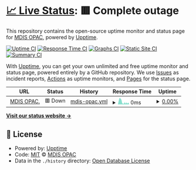 # [📈 Live Status](https://ask4physics.github.io/upptime): <!--live status--> **🟥 Complete outage**

This repository contains the open-source uptime monitor and status page for [MDIS OPAC](https://mdis.spydus.com.sg/), powered by [Upptime](https://github.com/upptime/upptime).

[![Uptime CI](https://github.com/force11/uptime/workflows/Uptime%20CI/badge.svg)](https://github.com/force11/uptime/actions?query=workflow%3A%22Uptime+CI%22)
[![Response Time CI](https://github.com/force11/uptime/workflows/Response%20Time%20CI/badge.svg)](https://github.com/force11/uptime/actions?query=workflow%3A%22Response+Time+CI%22)
[![Graphs CI](https://github.com/force11/uptime/workflows/Graphs%20CI/badge.svg)](https://github.com/force11/uptime/actions?query=workflow%3A%22Graphs+CI%22)
[![Static Site CI](https://github.com/force11/uptime/workflows/Static%20Site%20CI/badge.svg)](https://github.com/force11/uptime/actions?query=workflow%3A%22Static+Site+CI%22)
[![Summary CI](https://github.com/force11/uptime/workflows/Summary%20CI/badge.svg)](https://github.com/force11/uptime/actions?query=workflow%3A%22Summary+CI%22)

With [Upptime](https://upptime.js.org), you can get your own unlimited and free uptime monitor and status page, powered entirely by a GitHub repository. We use [Issues](https://github.com/force11/uptime/issues) as incident reports, [Actions](https://github.com/ask4physics/upptime/actions) as uptime monitors, and [Pages](https://ask4physics.github.io/upptime) for the status page.

<!--start: status pages-->
<!-- This summary is generated by Upptime (https://github.com/upptime/upptime) -->
<!-- Do not edit this manually, your changes will be overwritten -->
<!-- prettier-ignore -->
| URL | Status | History | Response Time | Uptime |
| --- | ------ | ------- | ------------- | ------ |
| <img alt="" src="https://icons.duckduckgo.com/ip3/mdis.spydus.com.sg.ico" height="13"> [MDIS OPAC.](https://mdis.spydus.com.sg/) | 🟥 Down | [mdis-opac.yml](https://github.com/ask4physics/upptime/commits/HEAD/history/mdis-opac.yml) | <details><summary><img alt="Response time graph" src="./graphs/mdis-opac/response-time-week.png" height="20"> 0ms</summary><br><a href="https://ask4physics.github.io/uptime/history/mdis-opac"><img alt="Response time 0" src="https://img.shields.io/endpoint?url=https%3A%2F%2Fraw.githubusercontent.com%2Fask4physics%2Fupptime%2FHEAD%2Fapi%2Fmdis-opac%2Fresponse-time.json"></a><br><a href="https://ask4physics.github.io/uptime/history/mdis-opac"><img alt="24-hour response time 0" src="https://img.shields.io/endpoint?url=https%3A%2F%2Fraw.githubusercontent.com%2Fask4physics%2Fupptime%2FHEAD%2Fapi%2Fmdis-opac%2Fresponse-time-day.json"></a><br><a href="https://ask4physics.github.io/uptime/history/mdis-opac"><img alt="7-day response time 0" src="https://img.shields.io/endpoint?url=https%3A%2F%2Fraw.githubusercontent.com%2Fask4physics%2Fupptime%2FHEAD%2Fapi%2Fmdis-opac%2Fresponse-time-week.json"></a><br><a href="https://ask4physics.github.io/uptime/history/mdis-opac"><img alt="30-day response time 0" src="https://img.shields.io/endpoint?url=https%3A%2F%2Fraw.githubusercontent.com%2Fask4physics%2Fupptime%2FHEAD%2Fapi%2Fmdis-opac%2Fresponse-time-month.json"></a><br><a href="https://ask4physics.github.io/uptime/history/mdis-opac"><img alt="1-year response time 0" src="https://img.shields.io/endpoint?url=https%3A%2F%2Fraw.githubusercontent.com%2Fask4physics%2Fupptime%2FHEAD%2Fapi%2Fmdis-opac%2Fresponse-time-year.json"></a></details> | <details><summary><a href="https://ask4physics.github.io/uptime/history/mdis-opac">0.00%</a></summary><a href="https://ask4physics.github.io/uptime/history/mdis-opac"><img alt="All-time uptime 99.03%" src="https://img.shields.io/endpoint?url=https%3A%2F%2Fraw.githubusercontent.com%2Fask4physics%2Fupptime%2FHEAD%2Fapi%2Fmdis-opac%2Fuptime.json"></a><br><a href="https://ask4physics.github.io/uptime/history/mdis-opac"><img alt="24-hour uptime 0.00%" src="https://img.shields.io/endpoint?url=https%3A%2F%2Fraw.githubusercontent.com%2Fask4physics%2Fupptime%2FHEAD%2Fapi%2Fmdis-opac%2Fuptime-day.json"></a><br><a href="https://ask4physics.github.io/uptime/history/mdis-opac"><img alt="7-day uptime 0.00%" src="https://img.shields.io/endpoint?url=https%3A%2F%2Fraw.githubusercontent.com%2Fask4physics%2Fupptime%2FHEAD%2Fapi%2Fmdis-opac%2Fuptime-week.json"></a><br><a href="https://ask4physics.github.io/uptime/history/mdis-opac"><img alt="30-day uptime 62.17%" src="https://img.shields.io/endpoint?url=https%3A%2F%2Fraw.githubusercontent.com%2Fask4physics%2Fupptime%2FHEAD%2Fapi%2Fmdis-opac%2Fuptime-month.json"></a><br><a href="https://ask4physics.github.io/uptime/history/mdis-opac"><img alt="1-year uptime 96.85%" src="https://img.shields.io/endpoint?url=https%3A%2F%2Fraw.githubusercontent.com%2Fask4physics%2Fupptime%2FHEAD%2Fapi%2Fmdis-opac%2Fuptime-year.json"></a></details>

<!--end: status pages-->

[**Visit our status website →**](https://ask4physics.github.io/upptime)

## 📄 License

- Powered by: [Upptime](https://github.com/upptime/upptime)
- Code: [MIT](./LICENSE) © [MDIS OPAC](http://mdis.spydus.com.sg/)
- Data in the `./history` directory: [Open Database License](https://opendatacommons.org/licenses/odbl/1-0/)
